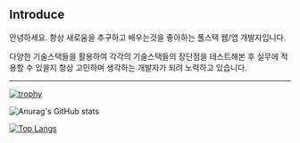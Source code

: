 
Introduce
---------
안녕하세요. 항상 새로움을 추구하고 배우는것을 좋아하는 풀스택 웹/앱 개발자입니다.

다양한 기술스택들을 활용하여 각각의 기술스택들의 장단점을 테스트해본 후 실무에 적용할 수 있을지
항상 고민하며 생각하는 개발자가 되려 노력하고 있습니다.


---------
[![trophy](https://github-profile-trophy.vercel.app/?username=projectSylas&theme=flat&column=9)](https://github.com/ryo-ma/github-profile-trophy)

![Anurag's GitHub stats](https://github-readme-stats.vercel.app/api?username=projectSylas&show_icons=true&theme=radical&include_all_commits=false&count_private=true&hide_rank=false)




[![Top Langs](https://github-readme-stats.vercel.app/api/top-langs/?username=anuraghazra&hide=javascript,html,typescript,css,glsl,go,shell,astro,assembly,makefile,objective-c,rust,c%2B%2B%0A,c%23&exclude_repo=productive-box&langs_count=10&layout=compact)](https://github.com/anuraghazra/github-readme-stats)
